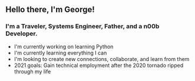 ## Hello there, I'm George! 

### I'm a Traveler, Systems Engineer, Father, and a n00b Developer.
- I'm currently working on learning Python
- I'm currently learning everything I can
- I'm looking to create new connections, collaborate, and learn from them
- 2021 goals: Gain technical employment after the 2020 tornado ripped through my life